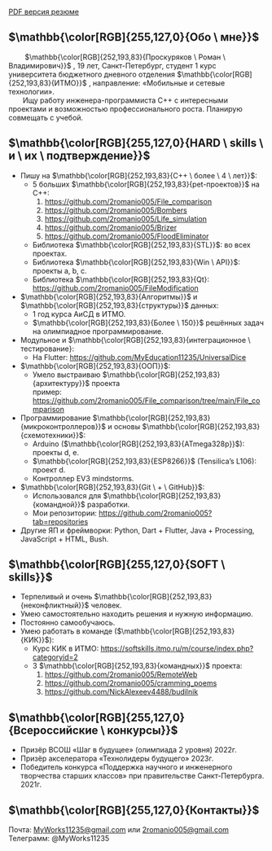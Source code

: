 ﻿[PDF версия резюме](Программист%20С%2B%2B%201.pdf)
## $\mathbb{\color[RGB]{255,127,0}{Обо \ мне}}$
&emsp;&emsp; $\mathbb{\color[RGB]{252,193,83}{Проскуряков \ Роман \ Владимирович}}$
, 19 лет, Санкт-Петербург, студент 1 курс университета бюджетного дневного отделения $\mathbb{\color[RGB]{252,193,83}{ИТМО}}$
, направление: «Мобильные и сетевые технологии».  
&emsp;&emsp;Ищу работу инженера-программиста С++ с интересными проектами и возможностью профессионального роста. Планирую совмещать с учебой. 
## $\mathbb{\color[RGB]{255,127,0}{HARD \ skills \ и \ их \ подтверждение}}$
- Пишу на $\mathbb{\color[RGB]{252,193,83}{С++ \ более \ 4 \ лет}}$:
	+ 5 больших $\mathbb{\color[RGB]{252,193,83}{pet-проектов}}$ на С++:
		1. <https://github.com/2romanio005/File_comparison>
		1. <https://github.com/2romanio005/Bombers>
		1. <https://github.com/2romanio005/Life_simulation>
		1. <https://github.com/2romanio005/Brizer>
		1. <https://github.com/2romanio005/FloodEliminator>
	+ Библиотека $\mathbb{\color[RGB]{252,193,83}{STL}}$: во всех проектах.
	+ Библиотека $\mathbb{\color[RGB]{252,193,83}{Win \ API}}$: проекты a, b, c.
	+ Библиотека $\mathbb{\color[RGB]{252,193,83}{Qt}: <https://github.com/2romanio005/FileModification>
- $\mathbb{\color[RGB]{252,193,83}{Алгоритмы}}$ и $\mathbb{\color[RGB]{252,193,83}{структуры}}$ данных: 
	+ 1 год курса АиСД в ИТМО.
	+ $\mathbb{\color[RGB]{252,193,83}{Более \ 150}}$ решённых задач на олимпиадное программирование.
- Модульное и $\mathbb{\color[RGB]{252,193,83}{интеграционное \ тестирование}:
	+ На Flutter: https://github.com/MyEducation11235/UniversalDice
- $\mathbb{\color[RGB]{252,193,83}{ООП}}$:
	+ Умело выстраиваю $\mathbb{\color[RGB]{252,193,83}{архитектуру}}$ проекта  
   пример: <https://github.com/2romanio005/File_comparison/tree/main/File_comparison>
- Программирование $\mathbb{\color[RGB]{252,193,83}{микроконтроллеров}}$ и основы $\mathbb{\color[RGB]{252,193,83}{схемотехники}}$:
	+ Arduino ($\mathbb{\color[RGB]{252,193,83}{ATmega328p}}$): проекты d, e.
	+ $\mathbb{\color[RGB]{252,193,83}{ESP8266}}$ (Tensilica’s L106)[](https://github.com/2romanio005/Brizer): проект d.
	+ Контроллер EV3 mindstorms.
- $\mathbb{\color[RGB]{252,193,83}{Git \ + \ GitHub}}$:
	+ Использовался для $\mathbb{\color[RGB]{252,193,83}{командной}}$ разработки.
	+ Мои репозитории: <https://github.com/2romanio005?tab=repositories>
- Другие ЯП и фреймворки: Python, Dart + Flutter, Java + Processing, JavaScript + HTML, Bush.
## $\mathbb{\color[RGB]{255,127,0}{SOFT \ skills}}$
- Терпеливый и очень $\mathbb{\color[RGB]{252,193,83}{неконфликтный}}$ человек.
- Умею самостоятельно находить решения и нужную информацию.
- Постоянно самообучаюсь.
- Умею работать в команде ($\mathbb{\color[RGB]{252,193,83}{КИК}}$):
	+ Курс КИК в ИТМО: <https://softskills.itmo.ru/m/course/index.php?categoryid=2>
	+ 3 $\mathbb{\color[RGB]{252,193,83}{командных}}$ проекта:
		1. <https://github.com/2romanio005/RemoteWeb>
		1. <https://github.com/2romanio005/cramming_poems>
		1. <https://github.com/NickAlexeev4488/budilnik>
## $\mathbb{\color[RGB]{255,127,0}{Всероссийские \ конкурсы}}$
- Призёр ВСОШ «Шаг в будущее» (олимпиада 2 уровня) 2022г.
- Призёр акселератора «Технолидеры будущего» 2023г.
- Победитель конкурса «Поддержка научного и инженерного творчества старших классов» при правительстве Санкт-Петербурга. 2021г.
## $\mathbb{\color[RGB]{255,127,0}{Контакты}}$
Почта: MyWorks11235@gmail.com или 2romanio005@gmail.com  
Телеграмм: @MyWorks11235
